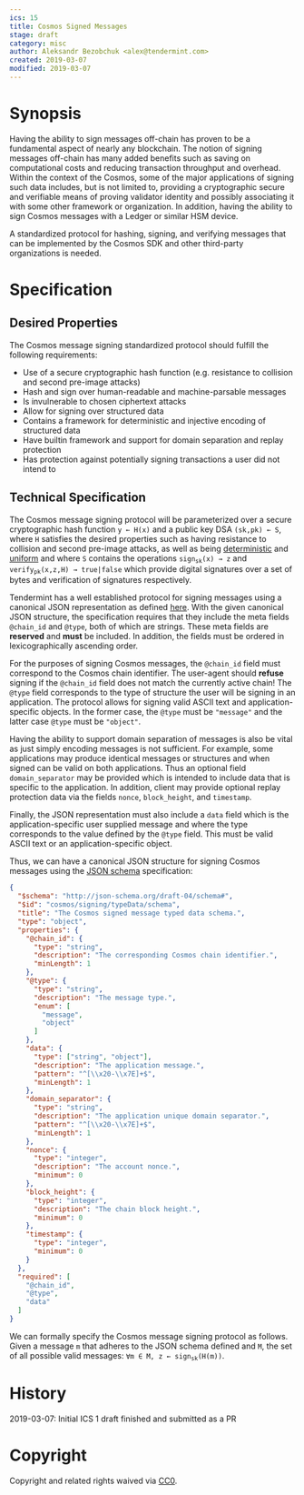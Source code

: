 ```yaml
---
ics: 15
title: Cosmos Signed Messages
stage: draft
category: misc
author: Aleksandr Bezobchuk <alex@tendermint.com>
created: 2019-03-07
modified: 2019-03-07
---
```


# Synopsis

Having the ability to sign messages off-chain has proven to be a fundamental aspect
of nearly any blockchain. The notion of signing messages off-chain has many
added benefits such as saving on computational costs and reducing transaction
throughput and overhead. Within the context of the Cosmos, some of the major
applications of signing such data includes, but is not limited to, providing a
cryptographic secure and verifiable means of proving validator identity and
possibly associating it with some other framework or organization. In addition,
having the ability to sign Cosmos messages with a Ledger or similar HSM device.

A standardized protocol for hashing, signing, and verifying messages that can be
implemented by the Cosmos SDK and other third-party organizations is needed.

# Specification

## Desired Properties

The Cosmos message signing standardized protocol should fulfill the following requirements:

* Use of a secure cryptographic hash function (e.g. resistance to collision and second
pre-image attacks)
* Hash and sign over human-readable and machine-parsable messages
* Is invulnerable to chosen ciphertext attacks
* Allow for signing over structured data
* Contains a framework for deterministic and injective encoding of structured data
* Have builtin framework and support for domain separation and replay protection
* Has protection against potentially signing transactions a user did not intend to

## Technical Specification

The Cosmos message signing protocol will be parameterized over a secure
cryptographic hash function `y ← H(x)` and a public key DSA `(sk,pk) ← S`, where
`H` satisfies the desired properties such as having resistance to collision and
second pre-image attacks, as well as being
[deterministic](https://en.wikipedia.org/wiki/Hash_function#Determinism) and
[uniform](https://en.wikipedia.org/wiki/Hash_function#Uniformity) and where
`S` contains the operations <code>sign<sub>sk</sub>(x) → z</code> and
<code>verify<sub>pk</sub>(x,z,H) → true|false</code> which provide digital
signatures over a set of bytes and verification of signatures respectively.

Tendermint has a well established protocol for signing messages using a canonical
JSON representation as defined [here](https://github.com/tendermint/tendermint/blob/master/types/canonical.go). With the given canonical JSON structure, the specification requires
that they include the meta fields `@chain_id` and `@type`, both of which are strings.
These meta fields are **reserved** and **must** be included. In addition, the fields
must be ordered in lexicographically ascending order.

For the purposes of signing Cosmos messages, the `@chain_id` field must correspond
to the Cosmos chain identifier. The user-agent should **refuse** signing if the
`@chain_id` field does not match the currently active chain! The `@type` field
corresponds to the type of structure the user will be signing in an application.
The protocol allows for signing valid ASCII text and application-specific objects.
In the former case, the `@type` must be `"message"` and the latter case `@type`
must be `"object"`.

Having the ability to support domain separation of messages is also be vital as
just simply encoding messages is not sufficient. For example, some applications
may produce identical messages or structures and when signed can be valid on
both applications. Thus an optional field `domain_separator` may be provided which
is intended to include data that is specific to the application. In addition,
client may provide optional replay protection data via the fields `nonce`,
`block_height`, and `timestamp`.

Finally, the JSON representation must also include a `data` field which is the
application-specific user supplied message and where the type corresponds to the
value defined by the `@type` field. This must be valid ASCII text or
an application-specific object.

Thus, we can have a canonical JSON structure for signing Cosmos messages using
the [JSON schema](http://json-schema.org/) specification:

```json
{
  "$schema": "http://json-schema.org/draft-04/schema#",
  "$id": "cosmos/signing/typeData/schema",
  "title": "The Cosmos signed message typed data schema.",
  "type": "object",
  "properties": {
    "@chain_id": {
      "type": "string",
      "description": "The corresponding Cosmos chain identifier.",
      "minLength": 1
    },
    "@type": {
      "type": "string",
      "description": "The message type.",
      "enum": [
        "message",
        "object"
      ]
    },
    "data": {
      "type": ["string", "object"],
      "description": "The application message.",
      "pattern": "^[\\x20-\\x7E]+$",
      "minLength": 1
    },
    "domain_separator": {
      "type": "string",
      "description": "The application unique domain separator.",
      "pattern": "^[\\x20-\\x7E]+$",
      "minLength": 1
    },
    "nonce": {
      "type": "integer",
      "description": "The account nonce.",
      "minimum": 0
    },
    "block_height": {
      "type": "integer",
      "description": "The chain block height.",
      "minimum": 0
    },
    "timestamp": {
      "type": "integer",
      "minimum": 0
    }
  },
  "required": [
    "@chain_id",
    "@type",
    "data"
  ]
}
```

We can formally specify the Cosmos message signing protocol as follows.
Given a message `m` that adheres to the JSON schema defined and `M`, the set of
all possible valid messages: <code>∀m ∈ M, z ← sign<sub>sk</sub>(H(m))</code>.

# History

2019-03-07: Initial ICS 1 draft finished and submitted as a PR

# Copyright

Copyright and related rights waived via [CC0](https://creativecommons.org/publicdomain/zero/1.0/).
